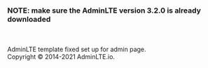 ### NOTE: make sure the AdminLTE version 3.2.0 is already downloaded
<br><br>
AdminLTE template fixed set up for admin page.
<br>
Copyright © 2014-2021 AdminLTE.io.
